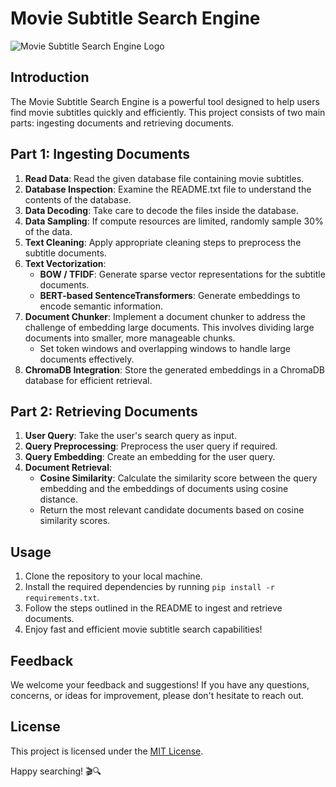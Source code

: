# Movie Subtitle Search Engine

![Movie Subtitle Search Engine Logo](https://your-website.com/movie-subtitle-search-engine-logo.png)

## Introduction

The Movie Subtitle Search Engine is a powerful tool designed to help users find movie subtitles quickly and efficiently. This project consists of two main parts: ingesting documents and retrieving documents.

## Part 1: Ingesting Documents

1. **Read Data**: Read the given database file containing movie subtitles.
2. **Database Inspection**: Examine the README.txt file to understand the contents of the database.
3. **Data Decoding**: Take care to decode the files inside the database.
4. **Data Sampling**: If compute resources are limited, randomly sample 30% of the data.
5. **Text Cleaning**: Apply appropriate cleaning steps to preprocess the subtitle documents.
6. **Text Vectorization**:
   - **BOW / TFIDF**: Generate sparse vector representations for the subtitle documents.
   - **BERT-based SentenceTransformers**: Generate embeddings to encode semantic information.
7. **Document Chunker**: Implement a document chunker to address the challenge of embedding large documents. This involves dividing large documents into smaller, more manageable chunks.
   - Set token windows and overlapping windows to handle large documents effectively.
8. **ChromaDB Integration**: Store the generated embeddings in a ChromaDB database for efficient retrieval.

## Part 2: Retrieving Documents

1. **User Query**: Take the user's search query as input.
2. **Query Preprocessing**: Preprocess the user query if required.
3. **Query Embedding**: Create an embedding for the user query.
4. **Document Retrieval**:
   - **Cosine Similarity**: Calculate the similarity score between the query embedding and the embeddings of documents using cosine distance.
   - Return the most relevant candidate documents based on cosine similarity scores.

## Usage

1. Clone the repository to your local machine.
2. Install the required dependencies by running `pip install -r requirements.txt`.
3. Follow the steps outlined in the README to ingest and retrieve documents.
4. Enjoy fast and efficient movie subtitle search capabilities!

## Feedback

We welcome your feedback and suggestions! If you have any questions, concerns, or ideas for improvement, please don't hesitate to reach out.

## License

This project is licensed under the [MIT License](LICENSE).

Happy searching! 🎬🔍
